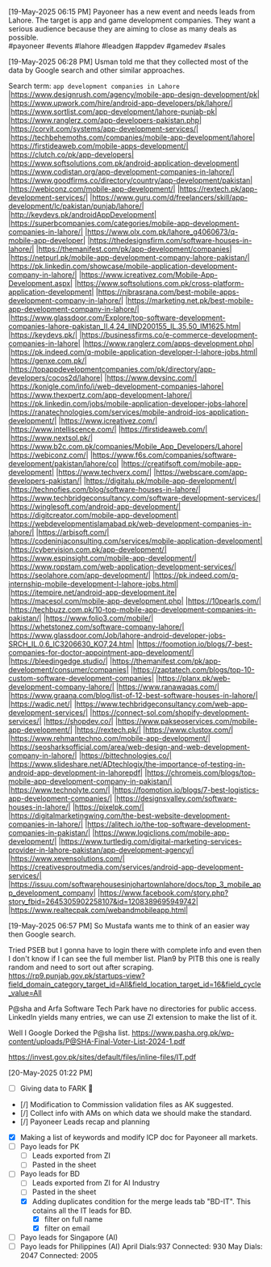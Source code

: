 [19-May-2025 06:15 PM]
Payoneer has a new event and needs leads from Lahore. The target is app and game development companies. They want a serious audience because they are aiming to close as many deals as possible.  
#payoneer #events #lahore #leadgen #appdev #gamedev #sales

[19-May-2025 06:28 PM]
Usman told me that they collected most of the data by Google search and other similar approaches.

Search term: `app development companies in Lahore` 
|https://www.designrush.com/agency/mobile-app-design-development/pk|
|https://www.upwork.com/hire/android-app-developers/pk/lahore/|
|https://www.sortlist.com/app-development/lahore-punjab-pk|
|https://www.ranglerz.com/app-developers-pakistan.php|
|https://corvit.com/systems/app-development-services/|
|https://techbehemoths.com/companies/mobile-app-development/lahore|
|https://firstideaweb.com/mobile-apps-development/|
|https://clutch.co/pk/app-developers|
|https://www.softsolutions.com.pk/android-application-development|
|https://www.codistan.org/app-development-companies-in-lahore/|
|https://www.goodfirms.co/directory/country/app-development/pakistan|
|https://webiconz.com/mobile-app-development/|
|https://rextech.pk/app-development-services/|
|https://www.guru.com/d/freelancers/skill/app-development/lc/pakistan/punjab/lahore/|
|http://keydevs.pk/androidAppDevelopment|
|https://superbcompanies.com/categories/mobile-app-development-companies-in-lahore/|
|https://www.olx.com.pk/lahore_g4060673/q-mobile-app-developer|
|https://thedesignsfirm.com/software-houses-in-lahore/|
|https://themanifest.com/pk/app-development/companies|
|https://netpurl.pk/mobile-app-development-company-lahore-pakistan/|
|https://pk.linkedin.com/showcase/mobile-application-development-company-in-lahore/|
|https://www.icreativez.com/Mobile-App-Development.aspx|
|https://www.softsolutions.com.pk/cross-platform-application-development|
|https://nibrasrana.com/best-mobile-apps-development-company-in-lahore/|
|https://marketing.net.pk/best-mobile-app-development-company-in-lahore/|
|https://www.glassdoor.com/Explore/top-software-development-companies-lahore-pakistan_II.4,24_IIND200155_IL.35,50_IM1625.htm|
|https://keydevs.pk/|
|https://businessfirms.co/e-commerce-development-companies-in-lahore|
|https://www.ranglerz.com/apps-development.php|
|https://pk.indeed.com/q-mobile-application-developer-l-lahore-jobs.html|
|https://genxe.com.pk/|
|https://topappdevelopmentcompanies.com/pk/directory/app-developers/cocos2d/lahore|
|https://www.devsinc.com/|
|https://konigle.com/info/i/web-development-companies-lahore|
|https://www.thexpertz.com/app-development-lahore/|
|https://pk.linkedin.com/jobs/mobile-application-developer-jobs-lahore|
|https://ranatechnologies.com/services/mobile-android-ios-application-development/|
|https://www.icreativez.com/|
|https://www.intelliscence.com/|
|https://firstideaweb.com/|
|https://www.nextsol.pk/|
|https://www.b2c.com.pk/companies/Mobile_App_Developers/Lahore|
|https://webiconz.com/|
|https://www.f6s.com/companies/software-development/pakistan/lahore/co|
|https://creatifsoft.com/mobile-app-development|
|https://www.techverx.com/|
|https://webscare.com/app-developers-pakistan/|
|https://digitalu.pk/mobile-app-development/|
|https://technofies.com/blog/software-houses-in-lahore/|
|https://www.techbridgeconsultancy.com/software-development-services/|
|https://winglesoft.com/android-app-development/|
|https://digitcreator.com/mobile-app-development|
|https://webdevelopmentislamabad.pk/web-development-companies-in-lahore/|
|https://arbisoft.com/|
|https://codeninjaconsulting.com/services/mobile-application-development|
|https://cybervision.com.pk/app-development/|
|https://www.espinsight.com/mobile-app-development/|
|https://www.ropstam.com/web-application-development-services/|
|https://seolahore.com/app-development/|
|https://pk.indeed.com/q-internship-mobile-development-l-lahore-jobs.html|
|https://itempire.net/android-app-development.ite|
|https://macesol.com/mobile-app-development.php|
|https://10pearls.com/|
|https://techbuzz.com.pk/10-top-mobile-app-development-companies-in-pakistan/|
|https://www.folio3.com/mobile/|
|https://whetstonez.com/software-company-lahore/|
|https://www.glassdoor.com/Job/lahore-android-developer-jobs-SRCH_IL.0,6_IC3206630_KO7,24.htm|
|https://foomotion.io/blogs/7-best-companies-for-doctor-appointment-app-development/|
|https://bleedingedge.studio/|
|https://themanifest.com/pk/app-development/consumer/companies|
|https://zaptatech.com/blogs/top-10-custom-software-development-companies|
|https://planx.pk/web-development-company-lahore/|
|https://www.ranawaqas.com/|
|https://www.graana.com/blog/list-of-12-best-software-houses-in-lahore/|
|https://wadic.net/|
|https://www.techbridgeconsultancy.com/web-app-development-services/|
|https://connect-sol.com/shopify-development-services/|
|https://shopdev.co/|
|https://www.pakseoservices.com/mobile-app-development/|
|https://rextech.pk/|
|https://www.clustox.com/|
|https://www.rehmantechno.com/mobile-app-development/|
|https://seosharksofficial.com/area/web-design-and-web-development-company-in-lahore/|
|https://bittechnologies.co/|
|https://www.slideshare.net/ADtechlogix/the-importance-of-testing-in-android-app-development-in-lahorepdf|
|https://chromeis.com/blogs/top-mobile-app-development-company-in-pakistan/|
|https://www.technolyte.com/|
|https://foomotion.io/blogs/7-best-logistics-app-development-companies/|
|https://designsvalley.com/software-houses-in-lahore/|
|https://pixelpk.com/|
|https://digitalmarketingwing.com/the-best-website-development-companies-in-lahore/|
|https://alitech.io/the-top-software-development-companies-in-pakistan/|
|https://www.logiclions.com/mobile-app-development/|
|https://www.turtledig.com/digital-marketing-services-provider-in-lahore-pakistan/app-development-agency/|
|https://www.xevensolutions.com/|
|https://creativesproutmedia.com/services/android-app-development-services/|
|https://issuu.com/softwarehousesinjohartownlahore/docs/top_3_mobile_app_development_company|
|https://www.facebook.com/story.php?story_fbid=2645305902258107&id=1208389695949742|
|https://www.realtecpak.com/webandmobileapp.html|

[19-May-2025 06:57 PM]
So Mustafa wants me to think of an easier way then Google search.

Tried PSEB but I gonna have to login there with complete info and even then I don't know if I can see the full member list.
Plan9 by PITB this one is really random and need to sort out after scraping.
https://rp9.punjab.gov.pk/startups-view?field_domain_category_target_id=All&field_location_target_id=16&field_cycle_value=All

P@sha and Arfa Software Tech Park have no directories for public access.
LinkedIn yields many entries, we can use ZI extension to make the list of it.

Well I Google Dorked the P@sha list.
https://www.pasha.org.pk/wp-content/uploads/P@SHA-Final-Voter-List-2024-1.pdf

https://invest.gov.pk/sites/default/files/inline-files/IT.pdf

[20-May-2025 01:22 PM]

- [ ] Giving data to FARK 🔺
- [/] Modification to Commission validation files as AK suggested.
- [/] Collect info with AMs on which data we should make the standard.
- [/] Payoneer Leads recap and planning
- [x] Making a list of keywords and modify ICP doc for Payoneer all markets.
- [ ] Payo leads for PK
	- [ ] Leads exported from ZI
	- [ ] Pasted in the sheet
- [ ] Payo leads for BD
	- [ ] Leads exported from ZI for AI Industry
	- [ ] Pasted in the sheet
	- [x] Adding duplicates condition for the merge leads tab "BD-IT". This cotains all the IT leads for BD.
		- [x] filter on full name
		- [x] filter on email
- [ ] Payo leads for Singapore (AI)
- [ ] Payo leads for Philippines (AI)
April
Dials:937 
Connected: 930
May
Dials: 2047
Connected: 2005